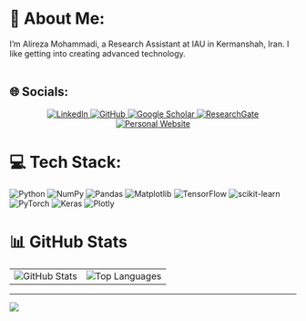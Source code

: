 # 💫 About Me:
I’m Alireza Mohammadi, a Research Assistant at IAU in Kermanshah, Iran. I like getting into creating advanced technology.<br><br>

## 🌐 Socials:
<div align="center">
  <a href="https://www.linkedin.com/in/alireza-mohamadi-ml" target="_blank">
    <img src="https://img.shields.io/badge/LinkedIn-%230077B5.svg?logo=linkedin&logoColor=white" alt="LinkedIn" />
  </a>
  <a href="https://github.com/alirezamohamadiam" target="_blank">
    <img src="https://img.shields.io/badge/GitHub-%2312100E.svg?logo=github&logoColor=white" alt="GitHub" />
  </a>
  <a href="https://scholar.google.com/citations?user=qetrYAwAAAAJ&hl=en" target="_blank">
    <img src="https://img.shields.io/badge/Google%20Scholar-%234285F4.svg?logo=google-scholar&logoColor=white" alt="Google Scholar" />
  </a>
  <a href="https://www.researchgate.net/profile/Alireza-Mohamadi-2" target="_blank">
    <img src="https://img.shields.io/badge/ResearchGate-%2300CCBB.svg?logo=researchgate&logoColor=white" alt="ResearchGate" />
  </a>
  <a href="https://alirezamohamadiam.github.io/" target="_blank">
    <img src="https://img.shields.io/badge/Website-%2312100E.svg?logo=google-chrome&logoColor=white" alt="Personal Website" />
  </a>
</div>


# 💻 Tech Stack:
![Python](https://img.shields.io/badge/python-3670A0?style=for-the-badge&logo=python&logoColor=ffdd54) ![NumPy](https://img.shields.io/badge/numpy-%23013243.svg?style=for-the-badge&logo=numpy&logoColor=white) ![Pandas](https://img.shields.io/badge/pandas-%23150458.svg?style=for-the-badge&logo=pandas&logoColor=white) ![Matplotlib](https://img.shields.io/badge/Matplotlib-%23ffffff.svg?style=for-the-badge&logo=Matplotlib&logoColor=black) ![TensorFlow](https://img.shields.io/badge/TensorFlow-%23FF6F00.svg?style=for-the-badge&logo=TensorFlow&logoColor=white) ![scikit-learn](https://img.shields.io/badge/scikit--learn-%23F7931E.svg?style=for-the-badge&logo=scikit-learn&logoColor=white) ![PyTorch](https://img.shields.io/badge/PyTorch-%23EE4C2C.svg?style=for-the-badge&logo=PyTorch&logoColor=white) ![Keras](https://img.shields.io/badge/Keras-%23D00000.svg?style=for-the-badge&logo=Keras&logoColor=white) ![Plotly](https://img.shields.io/badge/Plotly-%233F4F75.svg?style=for-the-badge&logo=plotly&logoColor=white)
# 📊 GitHub Stats

<div align="center">
  <table>
    <tr>
      <td>
        <img src="https://github-readme-stats.vercel.app/api?username=alirezamohamadiam&theme=dark&hide_border=false&include_all_commits=true&count_private=true" alt="GitHub Stats" />
      </td>
      <td>
        <img src="https://github-readme-stats.vercel.app/api/top-langs/?username=alirezamohamadiam&theme=dark&hide_border=false&include_all_commits=true&count_private=true&layout=compact" alt="Top Languages" />
      </td>
    </tr>
  </table>
</div>

---
[![](https://visitcount.itsvg.in/api?id=alirezamohamadiam&icon=5&color=1)](https://visitcount.itsvg.in)

<!-- Proudly created with GPRM ( https://gprm.itsvg.in ) -->
